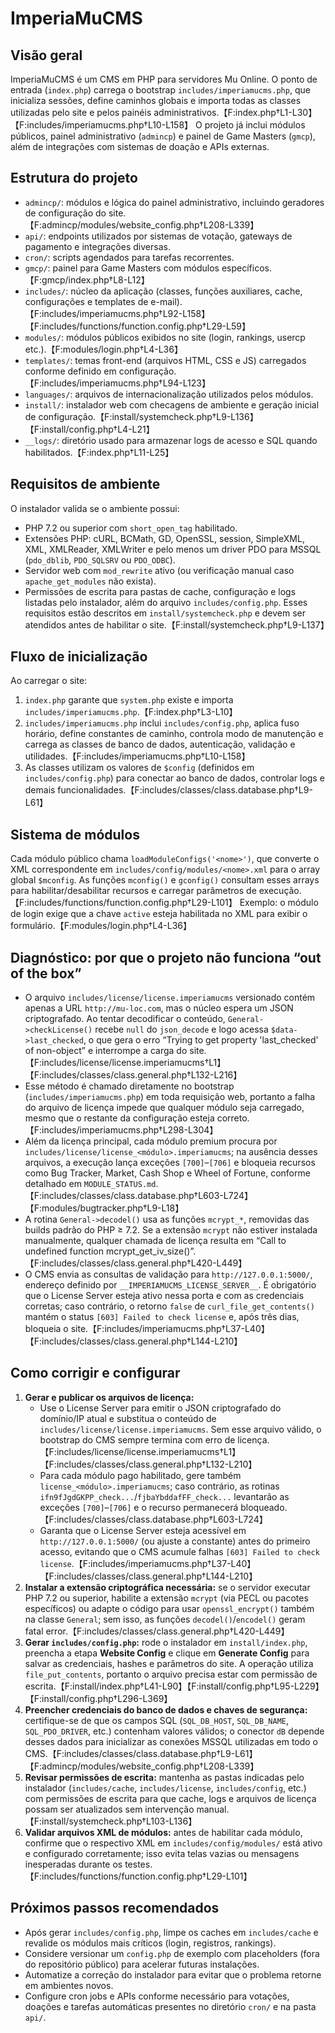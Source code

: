 # ImperiaMuCMS

## Visão geral
ImperiaMuCMS é um CMS em PHP para servidores Mu Online. O ponto de entrada (`index.php`) carrega o bootstrap `includes/imperiamucms.php`, que inicializa sessões, define caminhos globais e importa todas as classes utilizadas pelo site e pelos painéis administrativos.【F:index.php†L1-L30】【F:includes/imperiamucms.php†L10-L158】 O projeto já inclui módulos públicos, painel administrativo (`admincp`) e painel de Game Masters (`gmcp`), além de integrações com sistemas de doação e APIs externas.

## Estrutura do projeto
- `admincp/`: módulos e lógica do painel administrativo, incluindo geradores de configuração do site.【F:admincp/modules/website_config.php†L208-L339】
- `api/`: endpoints utilizados por sistemas de votação, gateways de pagamento e integrações diversas.
- `cron/`: scripts agendados para tarefas recorrentes.
- `gmcp/`: painel para Game Masters com módulos específicos.【F:gmcp/index.php†L8-L12】
- `includes/`: núcleo da aplicação (classes, funções auxiliares, cache, configurações e templates de e-mail).【F:includes/imperiamucms.php†L92-L158】【F:includes/functions/function.config.php†L29-L59】
- `modules/`: módulos públicos exibidos no site (login, rankings, usercp etc.).【F:modules/login.php†L4-L36】
- `templates/`: temas front-end (arquivos HTML, CSS e JS) carregados conforme definido em configuração.【F:includes/imperiamucms.php†L94-L123】
- `languages/`: arquivos de internacionalização utilizados pelos módulos.
- `install/`: instalador web com checagens de ambiente e geração inicial de configuração.【F:install/systemcheck.php†L9-L136】【F:install/config.php†L4-L21】
- `__logs/`: diretório usado para armazenar logs de acesso e SQL quando habilitados.【F:index.php†L11-L25】

## Requisitos de ambiente
O instalador valida se o ambiente possui:
- PHP 7.2 ou superior com `short_open_tag` habilitado.
- Extensões PHP: cURL, BCMath, GD, OpenSSL, session, SimpleXML, XML, XMLReader, XMLWriter e pelo menos um driver PDO para MSSQL (`pdo_dblib`, `PDO_SQLSRV` ou `PDO_ODBC`).
- Servidor web com `mod_rewrite` ativo (ou verificação manual caso `apache_get_modules` não exista).
- Permissões de escrita para pastas de cache, configuração e logs listadas pelo instalador, além do arquivo `includes/config.php`.
Esses requisitos estão descritos em `install/systemcheck.php` e devem ser atendidos antes de habilitar o site.【F:install/systemcheck.php†L9-L137】

## Fluxo de inicialização
Ao carregar o site:
1. `index.php` garante que `system.php` existe e importa `includes/imperiamucms.php`.【F:index.php†L3-L10】
2. `includes/imperiamucms.php` inclui `includes/config.php`, aplica fuso horário, define constantes de caminho, controla modo de manutenção e carrega as classes de banco de dados, autenticação, validação e utilidades.【F:includes/imperiamucms.php†L10-L158】
3. As classes utilizam os valores de `$config` (definidos em `includes/config.php`) para conectar ao banco de dados, controlar logs e demais funcionalidades.【F:includes/classes/class.database.php†L9-L61】

## Sistema de módulos
Cada módulo público chama `loadModuleConfigs('<nome>')`, que converte o XML correspondente em `includes/config/modules/<nome>.xml` para o array global `$mconfig`. As funções `mconfig()` e `gconfig()` consultam esses arrays para habilitar/desabilitar recursos e carregar parâmetros de execução.【F:includes/functions/function.config.php†L29-L101】 Exemplo: o módulo de login exige que a chave `active` esteja habilitada no XML para exibir o formulário.【F:modules/login.php†L4-L36】

## Diagnóstico: por que o projeto não funciona “out of the box”
- O arquivo `includes/license/license.imperiamucms` versionado contém apenas a URL `http://mu-loc.com`, mas o núcleo espera um JSON criptografado. Ao tentar decodificar o conteúdo, `General->checkLicense()` recebe `null` do `json_decode` e logo acessa `$data->last_checked`, o que gera o erro “Trying to get property 'last_checked' of non-object” e interrompe a carga do site.【F:includes/license/license.imperiamucms†L1】【F:includes/classes/class.general.php†L132-L216】
- Esse método é chamado diretamente no bootstrap (`includes/imperiamucms.php`) em toda requisição web, portanto a falha do arquivo de licença impede que qualquer módulo seja carregado, mesmo que o restante da configuração esteja correto.【F:includes/imperiamucms.php†L298-L304】
- Além da licença principal, cada módulo premium procura por `includes/license/license_<módulo>.imperiamucms`; na ausência desses arquivos, a execução lança exceções `[700]`–`[706]` e bloqueia recursos como Bug Tracker, Market, Cash Shop e Wheel of Fortune, conforme detalhado em `MODULE_STATUS.md`.【F:includes/classes/class.database.php†L603-L724】【F:modules/bugtracker.php†L9-L18】
- A rotina `General->decodel()` usa as funções `mcrypt_*`, removidas das builds padrão do PHP ≥ 7.2. Se a extensão `mcrypt` não estiver instalada manualmente, qualquer chamada de licença resulta em “Call to undefined function mcrypt_get_iv_size()”.【F:includes/classes/class.general.php†L420-L449】
- O CMS envia as consultas de validação para `http://127.0.0.1:5000/`, endereço definido por `__IMPERIAMUCMS_LICENSE_SERVER__`. É obrigatório que o License Server esteja ativo nessa porta e com as credenciais corretas; caso contrário, o retorno `false` de `curl_file_get_contents()` mantém o status `[603] Failed to check license` e, após três dias, bloqueia o site.【F:includes/imperiamucms.php†L37-L40】【F:includes/classes/class.general.php†L144-L210】

## Como corrigir e configurar
1. **Gerar e publicar os arquivos de licença:**
   - Use o License Server para emitir o JSON criptografado do domínio/IP atual e substitua o conteúdo de `includes/license/license.imperiamucms`. Sem esse arquivo válido, o bootstrap do CMS sempre termina com erro de licença.【F:includes/license/license.imperiamucms†L1】【F:includes/classes/class.general.php†L132-L210】
   - Para cada módulo pago habilitado, gere também `license_<módulo>.imperiamucms`; caso contrário, as rotinas `ifn9fJgdGKPP_check...`/`fjbaYbddafFF_check...` levantarão as exceções `[700]`–`[706]` e o recurso permanecerá bloqueado.【F:includes/classes/class.database.php†L603-L724】
   - Garanta que o License Server esteja acessível em `http://127.0.0.1:5000/` (ou ajuste a constante) antes do primeiro acesso, evitando que o CMS acumule falhas `[603] Failed to check license`.【F:includes/imperiamucms.php†L37-L40】【F:includes/classes/class.general.php†L144-L210】
2. **Instalar a extensão criptográfica necessária:** se o servidor executar PHP 7.2 ou superior, habilite a extensão `mcrypt` (via PECL ou pacotes específicos) ou adapte o código para usar `openssl_encrypt()` também na classe `General`; sem isso, as funções `decodel()`/`encodel()` geram fatal error.【F:includes/classes/class.general.php†L420-L449】
3. **Gerar `includes/config.php`:** rode o instalador em `install/index.php`, preencha a etapa **Website Config** e clique em **Generate Config** para salvar as credenciais, hashes e parâmetros do site. A operação utiliza `file_put_contents`, portanto o arquivo precisa estar com permissão de escrita.【F:install/index.php†L41-L90】【F:install/config.php†L95-L229】【F:install/config.php†L296-L369】
4. **Preencher credenciais do banco de dados e chaves de segurança:** certifique-se de que os campos SQL (`SQL_DB_HOST`, `SQL_DB_NAME`, `SQL_PDO_DRIVER`, etc.) contenham valores válidos; o conector `dB` depende desses dados para inicializar as conexões MSSQL utilizadas em todo o CMS.【F:includes/classes/class.database.php†L9-L61】【F:admincp/modules/website_config.php†L208-L339】
5. **Revisar permissões de escrita:** mantenha as pastas indicadas pelo instalador (`includes/cache`, `includes/license`, `includes/config`, etc.) com permissões de escrita para que cache, logs e arquivos de licença possam ser atualizados sem intervenção manual.【F:install/systemcheck.php†L103-L136】
6. **Validar arquivos XML de módulos:** antes de habilitar cada módulo, confirme que o respectivo XML em `includes/config/modules/` está ativo e configurado corretamente; isso evita telas vazias ou mensagens inesperadas durante os testes.【F:includes/functions/function.config.php†L29-L101】

## Próximos passos recomendados
- Após gerar `includes/config.php`, limpe os caches em `includes/cache` e revalide os módulos mais críticos (login, registros, rankings).
- Considere versionar um `config.php` de exemplo com placeholders (fora do repositório público) para acelerar futuras instalações.
- Automatize a correção do instalador para evitar que o problema retorne em ambientes novos.
- Configure cron jobs e APIs conforme necessário para votações, doações e tarefas automáticas presentes no diretório `cron/` e na pasta `api/`.
